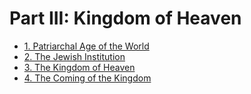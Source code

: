 # Part III: Kingdom of Heaven

- [1. Patriarchal Age of the World](1.%20Patriarchal%20Age%20of%20the%20World.md)
- [2. The Jewish Institution](2.%20The%20Jewish%20Institution.md)
- [3. The Kingdom of Heaven](3.%20The%20Kingdom%20of%20Heaven.md)
- [4. The Coming of the Kingdom](4.%20The%20Coming%20of%20the%20Kingdom.md)
